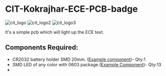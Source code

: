 # CIT-Kokrajhar-ECE-PCB-badge
![cit_logo](https://user-images.githubusercontent.com/92359223/148720980-99e524b4-1c85-489f-a3e6-03af161e2b51.png)
![cit_logo2](https://user-images.githubusercontent.com/92359223/148720992-12215fee-716f-4df4-968a-92197d007120.png)
![cit_logo3](https://user-images.githubusercontent.com/92359223/148720996-65649e9a-96ba-4c74-bf40-5502556da0f5.png)


It's a simple pcb which will light up the ECE text.

## Components Required:
* CR2032 battery holder SMD 20mm. ([Example component](https://www.evelta.com/cr2032-battery-holder-cr2032-p28-24-1-smt/))- Qty:1
* SMD LED of any color with 0603 package.([Example Component](https://www.ktron.in/product/smd-blue-led-0603/))- Qty:13
* 
